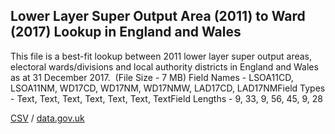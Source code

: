 ## Lower Layer Super Output Area (2011) to Ward (2017) Lookup in England and Wales

This file is a best-fit lookup between 2011 lower layer super output areas, electoral wards/divisions and local authority districts in England and Wales as at 31 December 2017.  (File Size - 7 MB) Field Names - LSOA11CD, LSOA11NM, WD17CD, WD17NM, WD17NMW, LAD17CD, LAD17NMField Types - Text, Text, Text, Text, Text, Text, TextField Lengths - 9, 33, 9, 56, 45, 9, 28

[CSV](../csv/094.csv) / [data.gov.uk](https://data.gov.uk/dataset/e8cda06f-2ebf-47c1-a39b-93d6710a42e8/lower-layer-super-output-area-2011-to-ward-2017-lookup-in-england-and-wales)

